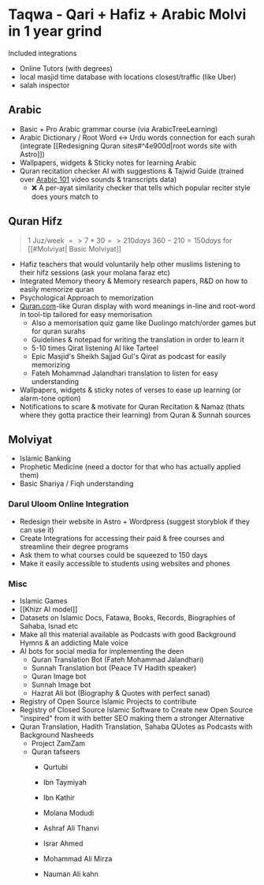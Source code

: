 # Taqwa - Qari + Hafiz + Arabic Molvi in 1 year grind

Included integrations
- Online Tutors (with degrees)
- local masjid time database with locations closest/traffic (like Uber)
- salah inspector

## Arabic
- Basic + Pro Arabic grammar course (via ArabicTreeLearning)
- Arabic Dictionary / Root Word ↔ Urdu words connection for each surah (integrate [[Redesigning Quran sites#^4e900d|root words site with Astro]])
- Wallpapers, widgets & Sticky notes for learning Arabic
- Quran recitation checker AI with suggestions & Tajwid Guide (trained over [Arabic 101](https://youtube.com/@arabic101) video sounds & transcripts data)
	- ❌ A per-ayat similarity checker that tells which popular reciter style does yours match to

## Quran Hifz
> 1 Juz/week  $=> 7*30 => 210 days$
> $360-210=150 days$ for [[#Molviyat| Basic Molviyat]]
- Hafiz teachers that would voluntarily help other muslims listening to their hifz sessions (ask your molana faraz etc)
- Integrated Memory theory & Memory research papers, R&D on how to easily memorize quran
- Psychological Approach to memorization
- [Quran.com](https://quran.com)-like Quran display with word meanings in-line and root-word in tool-tip tailored for easy memorisation
	- Also a memorisation quiz game like Duolingo match/order games but for quran surahs
	- Guidelines &  notepad for writing the translation in order to learn it
	- 5-10 times Qirat listening AI like Tarteel
	- Epic Masjid's Sheikh Sajjad Gul's Qirat as podcast for easily memorizing
	- Fateh Mohammad Jalandhari translation to listen for easy understanding
- Wallpapers, widgets & sticky notes of verses to ease up learning (or alarm-tone option)
- Notifications to scare & motivate for Quran Recitation & Namaz (thats where they gotta practice their learning) from Quran & Sunnah sources


## Molviyat

- Islamic Banking
-  Prophetic Medicine (need a doctor for that who has actually applied them)
- Basic Shariya / Fiqh understanding
### Darul Uloom Online Integration
- Redesign their website in Astro + Wordpress (suggest storyblok if they can use it)
- Create Integrations for accessing their paid & free courses and streamline their degree programs
- Ask them to what courses could be squeezed to 150 days
- Make it easily accessible to students using websites and phones


### Misc
- Islamic Games
- [[Khizr AI model]]
- Datasets on Islamic Docs, Fatawa, Books, Records, Biographies of Sahaba, Isnad etc
- Make all this material available as Podcasts with good Background Hymns & an addicting Male voice
- AI bots for social media for implementing the deen
	- Quran Translation Bot (Fateh Mohammad Jalandhari)
	- Sunnah Translation bot (Peace TV Hadith speaker)
	- Quran Image bot
	- Sunnah Image bot
	- Hazrat Ali bot (Biography & Quotes with perfect sanad)
- Registry of Open Source Islamic Projects to contribute
- Registry of Closed Source Islamic Software to Create new Open Source  "inspired" from it with better SEO making them a stronger Alternative
- Quran Translation, Hadith Translation, Sahaba QUotes as Podcasts with Background Nasheeds
	- Project ZamZam
	- Quran tafseers
		- Qurtubi
		- Ibn Taymiyah
		- Ibn Kathir

		- Molana Modudi
		- Ashraf Ali Thanvi
		- Israr Ahmed

		- Mohammad Ali Mirza
		- Nauman Ali kahn